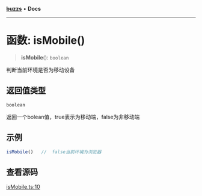 [**buzzs**](../README.md) • **Docs**

***

# 函数: isMobile()

> **isMobile**(): `boolean`

判断当前环境是否为移动设备

## 返回值类型

`boolean`

返回一个bolean值，true表示为移动端，false为非移动端

## 示例

```ts
isMobile()   //  false当前环境为浏览器
```

## 查看源码

[isMobile.ts:10](https://github.com/Leexiaop/buzz/blob/1bf6be662b62c3cc29c31979dd4941f9cefb5af2/src/isMobile.ts#L10)
